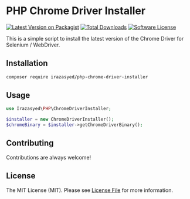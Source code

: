 # PHP Chrome Driver Installer

[![Latest Version on Packagist][ico-version]][link-packagist]
[![Total Downloads][ico-downloads]][link-packagist]
[![Software License][ico-license]](LICENSE.md)

This is a simple script to install the latest version of the Chrome Driver for Selenium / WebDriver.

## Installation

```bash
composer require irazasyed/php-chrome-driver-installer
```

## Usage

```php
use Irazasyed\PHP\ChromeDriverInstaller;

$installer = new ChromeDriverInstaller();
$chromeBinary = $installer->getChromeDriverBinary();
```

## Contributing

Contributions are always welcome!

## License

The MIT License (MIT). Please see [License File](LICENSE.md) for more information.

[ico-version]: https://img.shields.io/packagist/v/irazasyed/php-chrome-driver-installer.svg?style=flat-square
[ico-downloads]: https://img.shields.io/packagist/dt/irazasyed/php-chrome-driver-installer.svg?style=flat-square
[ico-license]: https://img.shields.io/badge/license-MIT-brightgreen.svg?style=flat-square

[link-packagist]: https://packagist.org/packages/irazasyed/php-chrome-driver-installer
